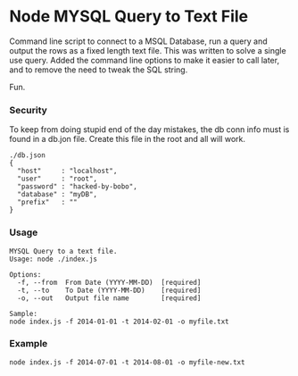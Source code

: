 Node MYSQL Query to Text File
=====================

Command line script to connect to a MSQL Database, run a query and
output the rows as a fixed length text file. This was written to solve a
single use query. Added the command line options to make it easier to call
later, and to remove the need to tweak the SQL string.

Fun.

### Security
To keep from doing stupid end of the day mistakes, the db conn info must
is found in a db.jon file. Create this file in the root and all will work.

    ./db.json
    {
      "host"     : "localhost",
      "user"     : "root",
      "password" : "hacked-by-bobo",
      "database" : "myDB",
      "prefix"   : ""
    }

### Usage

    MYSQL Query to a text file.
    Usage: node ./index.js

    Options:
      -f, --from  From Date (YYYY-MM-DD)  [required]
      -t, --to    To Date (YYYY-MM-DD)    [required]
      -o, --out   Output file name        [required]

    Sample:
    node index.js -f 2014-01-01 -t 2014-02-01 -o myfile.txt

### Example

    node index.js -f 2014-07-01 -t 2014-08-01 -o myfile-new.txt
